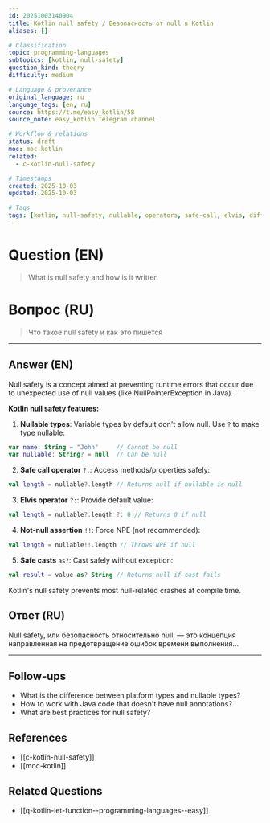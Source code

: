 ```yaml
---
id: 20251003140904
title: Kotlin null safety / Безопасность от null в Kotlin
aliases: []

# Classification
topic: programming-languages
subtopics: [kotlin, null-safety]
question_kind: theory
difficulty: medium

# Language & provenance
original_language: ru
language_tags: [en, ru]
source: https://t.me/easy_kotlin/58
source_note: easy_kotlin Telegram channel

# Workflow & relations
status: draft
moc: moc-kotlin
related:
  - c-kotlin-null-safety

# Timestamps
created: 2025-10-03
updated: 2025-10-03

# Tags
tags: [kotlin, null-safety, nullable, operators, safe-call, elvis, difficulty/medium, easy_kotlin, lang/ru, programming-languages]
---
```


# Question (EN)
> What is null safety and how is it written

# Вопрос (RU)
> Что такое null safety и как это пишется

---

## Answer (EN)

Null safety is a concept aimed at preventing runtime errors that occur due to unexpected use of null values (like NullPointerException in Java).

**Kotlin null safety features:**

1. **Nullable types**: Variable types by default don't allow null. Use `?` to make type nullable:
```kotlin
var name: String = "John"     // Cannot be null
var nullable: String? = null  // Can be null
```

2. **Safe call operator** `?.`: Access methods/properties safely:
```kotlin
val length = nullable?.length // Returns null if nullable is null
```

3. **Elvis operator** `?:`: Provide default value:
```kotlin
val length = nullable?.length ?: 0 // Returns 0 if null
```

4. **Not-null assertion** `!!`: Force NPE (not recommended):
```kotlin
val length = nullable!!.length // Throws NPE if null
```

5. **Safe casts** `as?`: Cast safely without exception:
```kotlin
val result = value as? String // Returns null if cast fails
```

Kotlin's null safety prevents most null-related crashes at compile time.

## Ответ (RU)

Null safety, или безопасность относительно null, — это концепция направленная на предотвращение ошибок времени выполнения...

---

## Follow-ups
- What is the difference between platform types and nullable types?
- How to work with Java code that doesn't have null annotations?
- What are best practices for null safety?

## References
- [[c-kotlin-null-safety]]
- [[moc-kotlin]]

## Related Questions
- [[q-kotlin-let-function--programming-languages--easy]]
